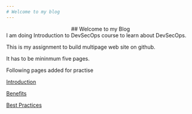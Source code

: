 ```yaml
---
# Welcome to my blog
---
```

<center>## Welcome to my Blog</center>
I am doing Introduction to DevSecOps course to learn about DevSecOps.

This is my assignment to build multipage web site on github.

It has to be mininmum five pages.

Following pages added for practise

[Introduction](Page2.md)

[Benefits](Page3.md)

[Best Practices](https://kangdmi.github.io/skills-github-pages/Page4.md)
